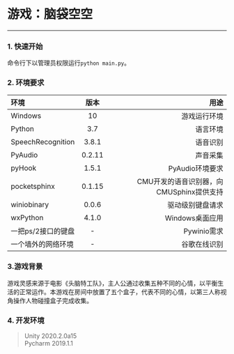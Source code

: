 # 游戏：脑袋空空

---
### 1. 快速开始  
命令行下以管理员权限运行`python main.py`。

### 2. 环境要求

|环境|版本|用途|
|:---|:---:|---:|
|Windows|10|游戏运行环境|
|Python|3.7|语言环境|
|SpeechRecognition|3.8.1|语音识别| 
|PyAudio|0.2.11|声音采集|
|pyHook|1.5.1|PyAudio环境要求| 
|pocketsphinx|0.1.15|CMU开发的语音识别器，向CMUSphinx提供支持|
|winiobinary|0.0.6|驱动级别键盘请求|
|wxPython|4.1.0|Windows桌面应用|
|一把ps/2接口的键盘|-|Pywinio需求|
|一个墙外的网络环境|-|谷歌在线识别|  

### 3.游戏背景
游戏灵感来源于电影《头脑特工队》，主人公通过收集五种不同的心情，以平衡生活的正常运作。本游戏在房间中放置了五个盒子，代表不同的心情，以第三人称视角操作人物碰撞盒子完成收集。

### 4. 开发环境
> Unity 2020.2.0a15  
> Pycharm 2019.1.1  



